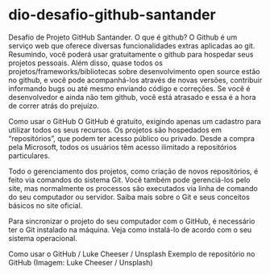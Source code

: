 # dio-desafio-github-santander
Desafio de Projeto GitHub Santander.
O que é github?
O Github é um serviço web que oferece diversas funcionalidades extras aplicadas ao git. Resumindo, você poderá usar gratuitamente o github para hospedar seus projetos pessoais. Além disso, quase todos os projetos/frameworks/bibliotecas sobre desenvolvimento open source estão no github, e você pode acompanhá-los através de novas versões, contribuir informando bugs ou até mesmo enviando código e correções. Se você é desenvolvedor e ainda não tem github, você está atrasado e essa é a hora de correr atrás do prejuízo.

Como usar o GitHub
O GitHub é gratuito, exigindo apenas um cadastro para utilizar todos os seus recursos. Os projetos são hospedados em “repositórios”, que podem ter acesso público ou privado. Desde a compra pela Microsoft, todos os usuários têm acesso ilimitado a repositórios particulares.

Todo o gerenciamento dos projetos, como criação de novos repositórios, é feito via comandos do sistema Git. Você também pode gerenciá-los pelo site, mas normalmente os processos são executados via linha de comando do seu computador ou servidor. Saiba mais sobre o Git e seus conceitos básicos no site oficial.

Para sincronizar o projeto do seu computador com o GitHub, é necessário ter o Git instalado na máquina. Veja como instalá-lo de acordo com o seu sistema operacional.

Como usar o GitHub / Luke Cheeser / Unsplash
Exemplo de repositório no GitHub (Imagem: Luke Cheeser / Unsplash)
